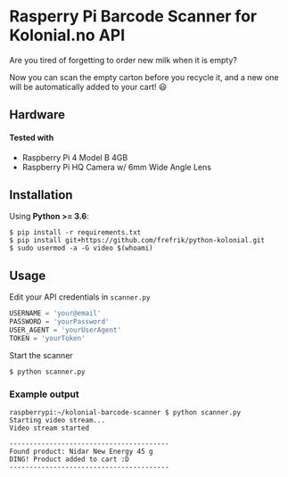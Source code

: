 # Rasperry Pi Barcode Scanner for Kolonial.no API

Are you tired of forgetting to order new milk when it is empty?

Now you can scan the empty carton before you recycle it, and a new one will be automatically added to your cart! 😃

## Hardware
#### Tested with
- Raspberry Pi 4 Model B 4GB
- Raspberry Pi HQ Camera w/ 6mm Wide Angle Lens

## Installation
Using **Python >= 3.6**:

```shell
$ pip install -r requirements.txt
$ pip install git+https://github.com/frefrik/python-kolonial.git
$ sudo usermod -a -G video $(whoami)
```

## Usage
Edit your API credentials in `scanner.py`
```python
USERNAME = 'your@email'
PASSWORD = 'yourPassword'
USER_AGENT = 'yourUserAgent'
TOKEN = 'yourToken'
```

Start the scanner
```shell
$ python scanner.py
```

### Example output
```shell
raspberrypi:~/kolonial-barcode-scanner $ python scanner.py
Starting video stream...
Video stream started

----------------------------------------
Found product: Nidar New Energy 45 g
DING! Product added to cart :D
----------------------------------------
```
